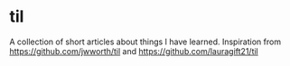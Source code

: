 # til
A collection of short articles about things I have learned. Inspiration from https://github.com/jwworth/til and https://github.com/lauragift21/til
